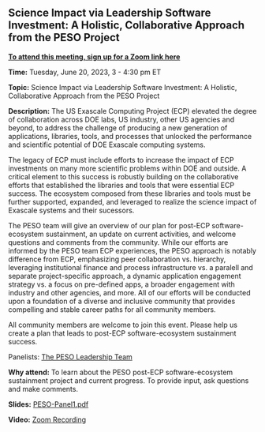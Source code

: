 ## Science Impact via Leadership Software Investment: A Holistic, Collaborative Approach from the PESO Project

[**To attend this meeting, sign up for a Zoom link here**](https://exascaleproject.zoomgov.com/meeting/register/vJIsc-itrjMtE9gQwa5hO3HxoqbvJw0nwyo)

**Time:** Tuesday, June 20, 2023, 3 - 4:30 pm ET

**Topic:** Science Impact via Leadership Software Investment: A Holistic, Collaborative Approach from the PESO Project

**Description:** The US Exascale Computing Project (ECP) elevated the degree of collaboration across DOE labs, US industry, other US agencies and beyond, to address the challenge of producing a new generation of applications, libraries, tools, and processes that unlocked the performance and scientific potential of DOE Exascale computing systems.  

The legacy of ECP must include efforts to increase the impact of ECP investments on many more scientific problems within DOE and outside.  A critical element to this success is robustly building on the collaborative efforts that established the libraries and tools that were essential ECP success.  The ecosystem composed from these libraries and tools must be further supported, expanded, and leveraged to realize the science impact of Exascale systems and their sucessors. 

The PESO team will give an overview of our plan for post-ECP software-ecosystem sustainment, an update on current activities, and welcome questions and comments from the community.  While our efforts are informed by the PESO team ECP experiences, the PESO approach is notably difference from ECP, emphasizing peer collaboration vs. hierarchy, leveraging institutional finance and process infrastructure vs. a paralell and separate project-specific approach, a dynamic application engagement strategy vs. a focus on pre-defined apps, a broader engagement with industry and other agencies, and more.  All of our efforts will be conducted upon a foundation of a diverse and inclusive community that provides compelling and stable career paths for all community members. 

All community members are welcome to join this event. Please help us create a plan that leads to post-ECP software-ecosystem sustainment success.


Panelists: [The PESO Leadership Team](PESOTeam.md)

**Why attend:** To learn about the PESO post-ECP software-ecosystem sustainment project and current progress. To provide input, ask questions and make comments.

**Slides:** [PESO-Panel1.pdf](files/PESOMeeting1Panel.pdf)

**Video:** [Zoom Recording]()
